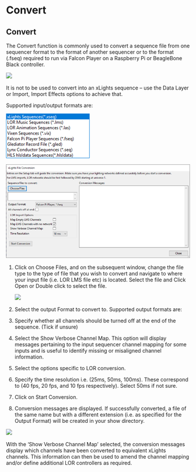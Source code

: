 # Convert

## Convert

The Convert function is commonly used to convert a sequence file from one sequencer format to the format of another sequencer or to the format (.fseq) required to run via Falcon Player on a Raspberry Pi or BeagleBone Black controller.

![](https://lh3.googleusercontent.com/f2m\_JsfnS2zBWjhM3gnV0WSCT0f2i2I9V-7xGS8npXF1XVvUB-nuT3A-hyi37N78KJ9AD-b2aIGVNcZv\_0OlhBbYuoUvHfWzp\_wWFuxvJ7sQrQWoGVx4WgkV1n8DEv7UmW3bf\_4N)

It is not to be used to convert into an xLights sequence – use the Data Layer or Import, Import Effects options to achieve that.

Supported input/output formats are:

![](<../../../.gitbook/assets/image (104) (1).png>)

![Convert Dialog](<../../../.gitbook/assets/image (486).png>)

1.  Click on Choose Files, and on the subsequent window, change the file type to the type of file that you wish to convert and navigate to where your input file (i.e. LOR LMS file etc) is located. Select the file and Click Open or Double click to select the file.

    ![](https://lh5.googleusercontent.com/MQcuNYXk4uJuK23C2MRkXGoA4GPAq9k8NuMQnG\_iHXhCVc3UJ--O-Bp88X3vf11Z5iBjb0PL0Og9iLmegqfhyyoimZPhqMbPPpRM0TnT\_C7uWosnhoHcDApnGyuDcAsXNjEuqFbt)
2. Select the output Format to convert to. Supported output formats are:
3. Specify whether all channels should be turned off at the end of the sequence. (Tick if unsure)
4. Select the Show Verbose Channel Map.  This option will display messages pertaining to the input sequencer channel mapping  for some inputs and is useful to identify missing or misaligned channel information.
5. Select the options specific to LOR conversion.
6. Specify the time resolution i.e. (25ms, 50ms, 100ms). These correspond to (40 fps, 20 fps, and 10 fps respectively).  Select 50ms if not sure.
7. Click on Start Conversion.
8. Conversion messages are displayed. If successfully converted, a file of the same name but with a different extension (i.e. as specified for the Output Format) will be created in your show directory.

![](https://lh6.googleusercontent.com/Rnt913O-guwOx5TLfYEWzs1WXCPw9khRaAsUjnUAwosiy25v75TuPZdihFhRQzWi9wYTOo8eB8aWVAnJRzgIsvPTxWUh1Q6cCkZ7xzihVHb2\_0aeRdNYlQoRZ7f\_gp4bR66ea46N)

With the ‘Show Verbose Channel Map’ selected, the conversion messages display which channels have been converted to equivalent xLights channels. This information can then be used to amend the channel mapping and/or define additional LOR controllers as required.
